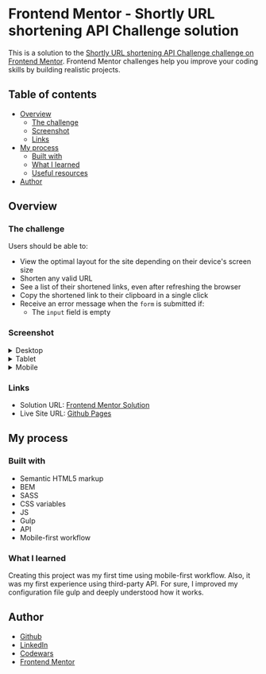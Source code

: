 # Frontend Mentor - Shortly URL shortening API Challenge solution

This is a solution to the [Shortly URL shortening API Challenge challenge on Frontend Mentor](https://www.frontendmentor.io/challenges/url-shortening-api-landing-page-2ce3ob-G). Frontend Mentor challenges help you improve your coding skills by building realistic projects. 

## Table of contents

- [Overview](#overview)
  - [The challenge](#the-challenge)
  - [Screenshot](#screenshot)
  - [Links](#links)
- [My process](#my-process)
  - [Built with](#built-with)
  - [What I learned](#what-i-learned)
  - [Useful resources](#useful-resources)
- [Author](#author)

## Overview

### The challenge

Users should be able to:

- View the optimal layout for the site depending on their device's screen size
- Shorten any valid URL
- See a list of their shortened links, even after refreshing the browser
- Copy the shortened link to their clipboard in a single click
- Receive an error message when the `form` is submitted if:
  - The `input` field is empty

### Screenshot

<details>
  <summary>Desktop</summary>

<img src="./screenshots/desktop-large.png" alt="screenshot of desktop resolution project" width="700"/>
<img src="./screenshots/desktop-large-links.png" alt="screenshot of desktop resolution project" width="700"/>
<img src="./screenshots/desktop-medium.png" alt="screenshot of desktop resolution project" width="700"/>
</details>

<details>
  <summary>Tablet</summary>

<img src="./screenshots/tablet.png" alt="screenshot of tablet resolution project" width="400"/>
<img src="./screenshots/tablet-links.png" alt="screenshot of tablet resolution project" width="400"/>
</details>

<details>
  <summary>Mobile</summary>

<img src="./screenshots/mobile.png" alt="screenshot of mobile resolution project" width="200"/>
<img src="./screenshots/mobile-links.png" alt="screenshot of mobile resolution project" width="200"/>
</details>

### Links


- Solution URL: [Frontend Mentor Solution](https://www.frontendmentor.io/solutions/url-shortening-api-landing-page-using-gulp-sass-js-api-bem-html-ZdPAS8ljr)
- Live Site URL: [Github Pages](https://rmzvr.github.io/url-shortening-api/)

## My process

### Built with


- Semantic HTML5 markup
- BEM
- SASS
- CSS variables
- JS
- Gulp
- API
- Mobile-first workflow

### What I learned

Creating this project was my first time using mobile-first workflow. Also, it was my first experience using third-party API. For sure, I improved my configuration file gulp and deeply understood how it works.

## Author

- [Github](https://github.com/rmzvr)
- [LinkedIn](https://www.linkedin.com/in/rmzvr)
- [Codewars](https://www.codewars.com/users/rmzvr)
- [Frontend Mentor](https://www.frontendmentor.io/profile/rmzvr)
